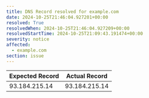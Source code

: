 ```yaml
---
title: DNS Record resolved for example.com
date: 2024-10-25T21:46:04.927201+00:00
resolved: True
resolvedWhen: 2024-10-25T21:46:04.927209+00:00
resolvedStartTime: 2024-10-25T21:09:43.191474+00:00
severity: notice
affected:
  - example.com
section: issue
---
```


| Expected Record  | Actual Record  |
|------------------|----------------|
| 93.184.215.14 | 93.184.215.14 |
